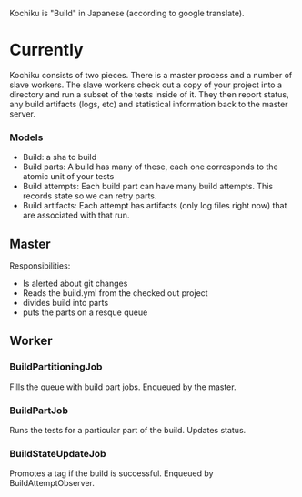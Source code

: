 Kochiku is "Build" in Japanese (according to google translate).

# Currently

Kochiku consists of two pieces. There is a master process and a number of slave workers. The slave workers check out a copy of your project into a directory and run a subset of the tests inside of it. They then report status, any build artifacts (logs, etc) and statistical information back to the master server.

### Models
 - Build: a sha to build
 - Build parts: A build has many of these, each one corresponds to the atomic unit of your tests
 - Build attempts: Each build part can have many build attempts. This records state so we can retry parts.
 - Build artifacts: Each attempt has artifacts (only log files right now) that are associated with that run.

## Master
Responsibilities:

 - Is alerted about git changes
 - Reads the build.yml from the checked out project
 - divides build into parts
 - puts the parts on a resque queue


## Worker
### BuildPartitioningJob
Fills the queue with build part jobs. Enqueued by the master.

### BuildPartJob
Runs the tests for a particular part of the build. Updates status.

### BuildStateUpdateJob
Promotes a tag if the build is successful. Enqueued by BuildAttemptObserver.

